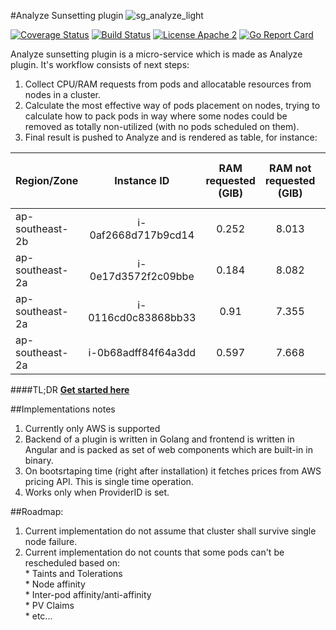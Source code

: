 #Analyze Sunsetting plugin
![sg_analyze_light](https://user-images.githubusercontent.com/2936828/48772107-0b305300-eccc-11e8-8c72-4bcbd737226b.png)

[![Coverage Status](https://coveralls.io/repos/github/supergiant/analyze-plugin-sunsetting/badge.svg?branch=master)](https://coveralls.io/github/supergiant/analyze-plugin-sunsetting?branch=master)
[![Build Status](https://travis-ci.com/supergiant/analyze-plugin-sunsetting.svg?branch=master)](https://travis-ci.com/supergiant/analyze-plugin-sunsetting)
[![License Apache 2](https://img.shields.io/badge/License-Apache2-blue.svg)](https://www.apache.org/licenses/LICENSE-2.0)
[![Go Report Card](https://goreportcard.com/badge/github.com/supergiant/analyze-plugin-sunsetting)](https://goreportcard.com/report/github.com/supergiant/analyze-plugin-sunsetting)

Analyze sunsetting plugin is a micro-service which is made as Analyze plugin. It's workflow consists of next steps:
1. Collect CPU/RAM requests from pods and allocatable resources from nodes in a cluster.
2. Calculate the most effective way of pods placement on nodes, trying to calculate how to pack pods in way where some nodes could be removed as totally non-utilized (with no pods scheduled on them).
3. Final result is pushed to Analyze and is rendered as table, for instance: 

|Region/Zone	|Instance ID		|RAM requested (GIB)|RAM not requested (GIB)|Total RAM (GIB)|Price per day (USD)|Recommended to sunset|
|---------------|:-----------------:|:-----------------:|:---------------------:|:-------------:|:-----------------:|:-------------------:|
|ap-southeast-2b|i-0af2668d717b9cd14|0.252				|8.013					|8.265			|3					|Yes					|
|ap-southeast-2a|i-0e17d3572f2c09bbe|0.184				|8.082					|8.265			|3					|Yes					|
|ap-southeast-2a|i-0116cd0c83868bb33|0.91				|7.355					|8.265			|3					|No						|
|ap-southeast-2a|i-0b68adff84f64a3dd|0.597				|7.668					|8.265			|3					|No						|


####TL;DR 
**[Get started here](https://supergiant.readme.io/docs/node-sunsetting-plugin)**

##Implementations notes
1. Currently only AWS is supported
2. Backend of a plugin is written in Golang and frontend is written in Angular and is packed as set of web components which are built-in in binary.
3. On bootsrtaping time (right after installation) it fetches prices from AWS pricing API. This is single time operation.
4. Works only when ProviderID is set.


##Roadmap:
1. Current implementation do not assume that cluster shall survive single node failure.  
2. Current implementation do not counts that some pods can't be rescheduled based on:  
		* Taints and Tolerations  
		* Node affinity  
		* Inter-pod affinity/anti-affinity  
		* PV Claims  
		* etc...  
